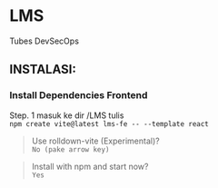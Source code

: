 # LMS
Tubes DevSecOps

## INSTALASI: 

### Install Dependencies Frontend </br>
  Step. 1 masuk ke dir /LMS
  tulis </br>
  ```npm create vite@latest lms-fe -- --template react```

  > Use rolldown-vite (Experimental)? </br>
  ```No (pake arrow key)```

  > Install with npm and start now? </br>
  ```Yes```